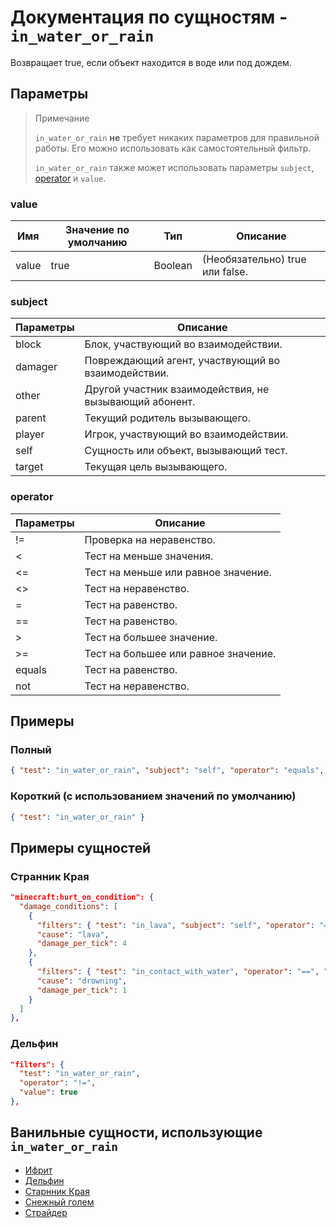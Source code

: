 # Документация по сущностям - `in_water_or_rain`

Возвращает true, если объект находится в воде или под дождем.

## Параметры

> Примечание
> 
> `in_water_or_rain` **не** требует никаких параметров для правильной работы. Его можно использовать как самостоятельный фильтр.
> 
> `in_water_or_rain` также может использовать параметры `subject`, [operator](../../../../Others/Operators.md) и `value`.

### value

| Имя   | Значение по умолчанию | Тип    | Описание                            |
|-------|-----------------------|--------|-------------------------------------|
| value | true               | Boolean | (Необязательно) true или false. |

### subject

| Параметры | Описание                                               |
|-----------|--------------------------------------------------------|
| block     | Блок, участвующий во взаимодействии.                   |
| damager   | Повреждающий агент, участвующий во взаимодействии.     |
| other     | Другой участник взаимодействия, не вызывающий абонент. |
| parent    | Текущий родитель вызывающего.                          |
| player    | Игрок, участвующий во взаимодействии.                  |
| self      | Сущность или объект, вызывающий тест.                  |
| target    | Текущая цель вызывающего.                              |

### operator

| Параметры | Описание                             |
|-----------|--------------------------------------|
| !=        | Проверка на неравенство.             |
| <         | Тест на меньше значения.             |
| <=        | Тест на меньше или равное значение.  |
| <>        | Тест на неравенство.                 |
| =         | Тест на равенство.                   |
| ==        | Тест на равенство.                   |
| \>        | Тест на большее значение.            |
| >=        | Тест на большее или равное значение. |
| equals    | Тест на равенство.                   |
| not       | Тест на неравенство.                 |

## Примеры

### Полный

``` json
{ "test": "in_water_or_rain", "subject": "self", "operator": "equals", "value": "true" }
```

### Короткий (с использованием значений по умолчанию)

``` json
{ "test": "in_water_or_rain" }
```

## Примеры сущностей

### Странник Края

``` json
"minecraft:hurt_on_condition": {
  "damage_conditions": [
    {
      "filters": { "test": "in_lava", "subject": "self", "operator": "==", "value": true },
      "cause": "lava",
      "damage_per_tick": 4
    },
    {
      "filters": { "test": "in_contact_with_water", "operator": "==", "value": true },
      "cause": "drowning",
      "damage_per_tick": 1
    }
  ]
},
```

### Дельфин

``` json
"filters": {
  "test": "in_water_or_rain",
  "operator": "!=",
  "value": true
},
```

## Ванильные сущности, использующие `in_water_or_rain`

+ [Ифрит](../../../../Others/Entities/blaze.md)
+ [Дельфин](../../../../Others/Entities/dolphin.md)
+ [Старнник Края](../../../../Others/Entities/enderman.md)
+ [Снежный голем](../../../../Others/Entities/snow_golem.md)
+ [Страйдер](../../../../Others/Entities/strider.md)
